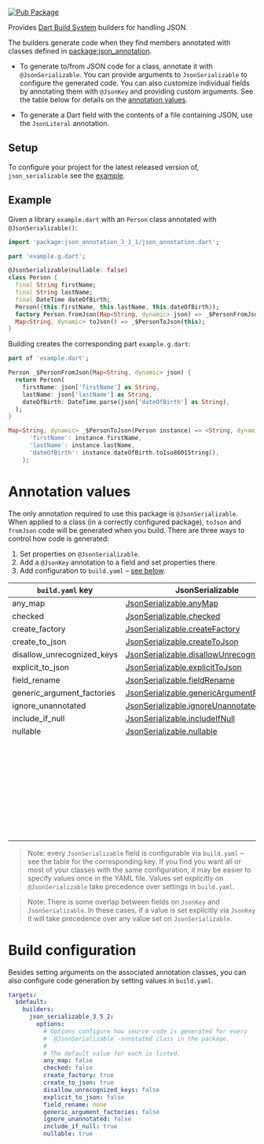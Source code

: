 [![Pub Package](https://img.shields.io/pub/v/json_serializable.svg)](https://pub.dev/packages/json_serializable)

Provides [Dart Build System] builders for handling JSON.

The builders generate code when they find members annotated with classes defined
in [package:json_annotation].

- To generate to/from JSON code for a class, annotate it with
  `@JsonSerializable`. You can provide arguments to `JsonSerializable` to
  configure the generated code. You can also customize individual fields
  by annotating them with `@JsonKey` and providing custom arguments.
  See the table below for details on the
  [annotation values](#annotation-values).

- To generate a Dart field with the contents of a file containing JSON, use the
  `JsonLiteral` annotation.

## Setup

To configure your project for the latest released version of,
`json_serializable` see the [example].

## Example

Given a library `example.dart` with an `Person` class annotated with
`@JsonSerializable()`:

```dart
import 'package:json_annotation_3_1_1/json_annotation.dart';

part 'example.g.dart';

@JsonSerializable(nullable: false)
class Person {
  final String firstName;
  final String lastName;
  final DateTime dateOfBirth;
  Person({this.firstName, this.lastName, this.dateOfBirth});
  factory Person.fromJson(Map<String, dynamic> json) => _$PersonFromJson(json);
  Map<String, dynamic> toJson() => _$PersonToJson(this);
}
```

Building creates the corresponding part `example.g.dart`:

```dart
part of 'example.dart';

Person _$PersonFromJson(Map<String, dynamic> json) {
  return Person(
    firstName: json['firstName'] as String,
    lastName: json['lastName'] as String,
    dateOfBirth: DateTime.parse(json['dateOfBirth'] as String),
  );
}

Map<String, dynamic> _$PersonToJson(Person instance) => <String, dynamic>{
      'firstName': instance.firstName,
      'lastName': instance.lastName,
      'dateOfBirth': instance.dateOfBirth.toIso8601String(),
    };
```

# Annotation values

The only annotation required to use this package is `@JsonSerializable`. When
applied to a class (in a correctly configured package), `toJson` and `fromJson`
code will be generated when you build. There are three ways to control how code
is generated:

1. Set properties on `@JsonSerializable`.
2. Add a `@JsonKey` annotation to a field and set properties there.
3. Add configuration to `build.yaml` – [see below](#build-configuration). 

| `build.yaml` key           | JsonSerializable                            | JsonKey                     |
| -------------------------- | ------------------------------------------- | --------------------------- |
| any_map                    | [JsonSerializable.anyMap]                   |                             |
| checked                    | [JsonSerializable.checked]                  |                             |
| create_factory             | [JsonSerializable.createFactory]            |                             |
| create_to_json             | [JsonSerializable.createToJson]             |                             |
| disallow_unrecognized_keys | [JsonSerializable.disallowUnrecognizedKeys] |                             |
| explicit_to_json           | [JsonSerializable.explicitToJson]           |                             |
| field_rename               | [JsonSerializable.fieldRename]              |                             |
| generic_argument_factories | [JsonSerializable.genericArgumentFactories] |                             |
| ignore_unannotated         | [JsonSerializable.ignoreUnannotated]        |                             |
| include_if_null            | [JsonSerializable.includeIfNull]            | [JsonKey.includeIfNull]     |
| nullable                   | [JsonSerializable.nullable]                 | [JsonKey.nullable]          |
|                            |                                             | [JsonKey.defaultValue]      |
|                            |                                             | [JsonKey.disallowNullValue] |
|                            |                                             | [JsonKey.fromJson]          |
|                            |                                             | [JsonKey.ignore]            |
|                            |                                             | [JsonKey.name]              |
|                            |                                             | [JsonKey.required]          |
|                            |                                             | [JsonKey.toJson]            |
|                            |                                             | [JsonKey.unknownEnumValue]  |

[JsonSerializable.anyMap]: https://pub.dev/documentation/json_annotation/3.1.0/json_annotation/JsonSerializable/anyMap.html
[JsonSerializable.checked]: https://pub.dev/documentation/json_annotation/3.1.0/json_annotation/JsonSerializable/checked.html
[JsonSerializable.createFactory]: https://pub.dev/documentation/json_annotation/3.1.0/json_annotation/JsonSerializable/createFactory.html
[JsonSerializable.createToJson]: https://pub.dev/documentation/json_annotation/3.1.0/json_annotation/JsonSerializable/createToJson.html
[JsonSerializable.disallowUnrecognizedKeys]: https://pub.dev/documentation/json_annotation/3.1.0/json_annotation/JsonSerializable/disallowUnrecognizedKeys.html
[JsonSerializable.explicitToJson]: https://pub.dev/documentation/json_annotation/3.1.0/json_annotation/JsonSerializable/explicitToJson.html
[JsonSerializable.fieldRename]: https://pub.dev/documentation/json_annotation/3.1.0/json_annotation/JsonSerializable/fieldRename.html
[JsonSerializable.genericArgumentFactories]: https://pub.dev/documentation/json_annotation/3.1.0/json_annotation/JsonSerializable/genericArgumentFactories.html
[JsonSerializable.ignoreUnannotated]: https://pub.dev/documentation/json_annotation/3.1.0/json_annotation/JsonSerializable/ignoreUnannotated.html
[JsonSerializable.includeIfNull]: https://pub.dev/documentation/json_annotation/3.1.0/json_annotation/JsonSerializable/includeIfNull.html
[JsonKey.includeIfNull]: https://pub.dev/documentation/json_annotation/3.1.0/json_annotation/JsonKey/includeIfNull.html
[JsonSerializable.nullable]: https://pub.dev/documentation/json_annotation/3.1.0/json_annotation/JsonSerializable/nullable.html
[JsonKey.nullable]: https://pub.dev/documentation/json_annotation/3.1.0/json_annotation/JsonKey/nullable.html
[JsonKey.defaultValue]: https://pub.dev/documentation/json_annotation/3.1.0/json_annotation/JsonKey/defaultValue.html
[JsonKey.disallowNullValue]: https://pub.dev/documentation/json_annotation/3.1.0/json_annotation/JsonKey/disallowNullValue.html
[JsonKey.fromJson]: https://pub.dev/documentation/json_annotation/3.1.0/json_annotation/JsonKey/fromJson.html
[JsonKey.ignore]: https://pub.dev/documentation/json_annotation/3.1.0/json_annotation/JsonKey/ignore.html
[JsonKey.name]: https://pub.dev/documentation/json_annotation/3.1.0/json_annotation/JsonKey/name.html
[JsonKey.required]: https://pub.dev/documentation/json_annotation/3.1.0/json_annotation/JsonKey/required.html
[JsonKey.toJson]: https://pub.dev/documentation/json_annotation/3.1.0/json_annotation/JsonKey/toJson.html
[JsonKey.unknownEnumValue]: https://pub.dev/documentation/json_annotation/3.1.0/json_annotation/JsonKey/unknownEnumValue.html

> Note: every `JsonSerializable` field is configurable via `build.yaml` –
  see the table for the corresponding key.
  If you find you want all or most of your classes with the same configuration,
  it may be easier to specify values once in the YAML file. Values set
  explicitly on `@JsonSerializable` take precedence over settings in
  `build.yaml`.

> Note: There is some overlap between fields on `JsonKey` and
  `JsonSerializable`. In these cases, if a value is set explicitly via `JsonKey`
  it will take precedence over any value set on `JsonSerializable`.  

# Build configuration

Besides setting arguments on the associated annotation classes, you can also
configure code generation by setting values in `build.yaml`.

```yaml
targets:
  $default:
    builders:
      json_serializable_3_5_2:
        options:
          # Options configure how source code is generated for every
          # `@JsonSerializable`-annotated class in the package.
          #
          # The default value for each is listed.
          any_map: false
          checked: false
          create_factory: true
          create_to_json: true
          disallow_unrecognized_keys: false
          explicit_to_json: false
          field_rename: none
          generic_argument_factories: false
          ignore_unannotated: false
          include_if_null: true
          nullable: true
```

[example]: https://github.com/google/json_serializable.dart/tree/master/example
[Dart Build System]: https://github.com/dart-lang/build
[package:json_annotation]: https://pub.dev/packages/json_annotation
